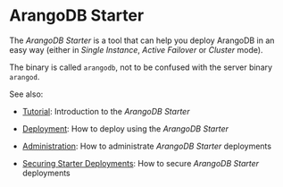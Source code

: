 # ArangoDB Starter

The _ArangoDB Starter_ is a tool that can help you deploy ArangoDB in an easy way
(either in _Single Instance_, _Active Failover_ or _Cluster_ mode).

The binary is called `arangodb`, not to be confused with the server binary `arangod`.

See also:

- [Tutorial](../../Tutorials/Starter/README.md):
  Introduction to the _ArangoDB Starter_

- [Deployment](../../Deployment/ArangoDBStarter/README.md):
  How to deploy using the _ArangoDB Starter_

- [Administration](../../Administration/Starter/README.md):
  How to administrate _ArangoDB Starter_ deployments

- [Securing Starter Deployments](../../Security/Starter/README.md):
  How to secure _ArangoDB Starter_ deployments